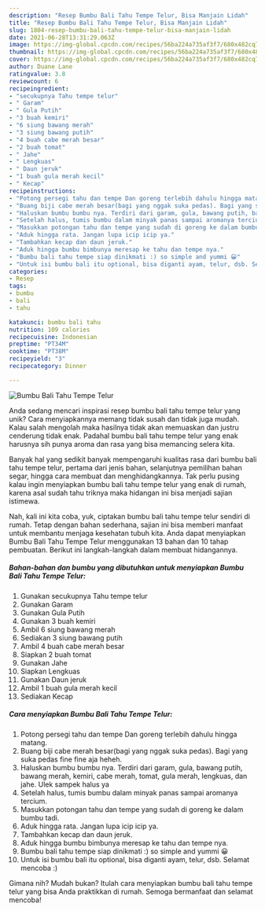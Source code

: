 ```yaml
---
description: "Resep Bumbu Bali Tahu Tempe Telur, Bisa Manjain Lidah"
title: "Resep Bumbu Bali Tahu Tempe Telur, Bisa Manjain Lidah"
slug: 1804-resep-bumbu-bali-tahu-tempe-telur-bisa-manjain-lidah
date: 2021-06-28T13:31:29.063Z
image: https://img-global.cpcdn.com/recipes/56ba224a735af3f7/680x482cq70/bumbu-bali-tahu-tempe-telur-foto-resep-utama.jpg
thumbnail: https://img-global.cpcdn.com/recipes/56ba224a735af3f7/680x482cq70/bumbu-bali-tahu-tempe-telur-foto-resep-utama.jpg
cover: https://img-global.cpcdn.com/recipes/56ba224a735af3f7/680x482cq70/bumbu-bali-tahu-tempe-telur-foto-resep-utama.jpg
author: Duane Lane
ratingvalue: 3.8
reviewcount: 6
recipeingredient:
- "secukupnya Tahu tempe telur"
- " Garam"
- " Gula Putih"
- "3 buah kemiri"
- "6 siung bawang merah"
- "3 siung bawang putih"
- "4 buah cabe merah besar"
- "2 buah tomat"
- " Jahe"
- " Lengkuas"
- " Daun jeruk"
- "1 buah gula merah kecil"
- " Kecap"
recipeinstructions:
- "Potong persegi tahu dan tempe Dan goreng terlebih dahulu hingga matang."
- "Buang biji cabe merah besar(bagi yang nggak suka pedas). Bagi yang suka pedas fine fine aja heheh."
- "Haluskan bumbu bumbu nya. Terdiri dari garam, gula, bawang putih, bawang merah, kemiri, cabe merah, tomat, gula merah, lengkuas, dan jahe. Ulek sampek halus ya"
- "Setelah halus, tumis bumbu dalam minyak panas sampai aromanya tercium."
- "Masukkan potongan tahu dan tempe yang sudah di goreng ke dalam bumbu tadi."
- "Aduk hingga rata. Jangan lupa icip icip ya."
- "Tambahkan kecap dan daun jeruk."
- "Aduk hingga bumbu bimbunya meresap ke tahu dan tempe nya."
- "Bumbu bali tahu tempe siap dinikmati :) so simple and yummi 😀"
- "Untuk isi bumbu bali itu optional, bisa diganti ayam, telur, dsb. Selamat mencoba :)"
categories:
- Resep
tags:
- bumbu
- bali
- tahu

katakunci: bumbu bali tahu 
nutrition: 109 calories
recipecuisine: Indonesian
preptime: "PT34M"
cooktime: "PT38M"
recipeyield: "3"
recipecategory: Dinner

---
```



![Bumbu Bali Tahu Tempe Telur](https://img-global.cpcdn.com/recipes/56ba224a735af3f7/680x482cq70/bumbu-bali-tahu-tempe-telur-foto-resep-utama.jpg)

Anda sedang mencari inspirasi resep bumbu bali tahu tempe telur yang unik? Cara menyiapkannya memang tidak susah dan tidak juga mudah. Kalau salah mengolah maka hasilnya tidak akan memuaskan dan justru cenderung tidak enak. Padahal bumbu bali tahu tempe telur yang enak harusnya sih punya aroma dan rasa yang bisa memancing selera kita.

Banyak hal yang sedikit banyak mempengaruhi kualitas rasa dari bumbu bali tahu tempe telur, pertama dari jenis bahan, selanjutnya pemilihan bahan segar, hingga cara membuat dan menghidangkannya. Tak perlu pusing kalau ingin menyiapkan bumbu bali tahu tempe telur yang enak di rumah, karena asal sudah tahu triknya maka hidangan ini bisa menjadi sajian istimewa.




Nah, kali ini kita coba, yuk, ciptakan bumbu bali tahu tempe telur sendiri di rumah. Tetap dengan bahan sederhana, sajian ini bisa memberi manfaat untuk membantu menjaga kesehatan tubuh kita. Anda dapat menyiapkan Bumbu Bali Tahu Tempe Telur menggunakan 13 bahan dan 10 tahap pembuatan. Berikut ini langkah-langkah dalam membuat hidangannya.

<!--inarticleads1-->

##### Bahan-bahan dan bumbu yang dibutuhkan untuk menyiapkan Bumbu Bali Tahu Tempe Telur:

1. Gunakan secukupnya Tahu tempe telur
1. Gunakan  Garam
1. Gunakan  Gula Putih
1. Gunakan 3 buah kemiri
1. Ambil 6 siung bawang merah
1. Sediakan 3 siung bawang putih
1. Ambil 4 buah cabe merah besar
1. Siapkan 2 buah tomat
1. Gunakan  Jahe
1. Siapkan  Lengkuas
1. Gunakan  Daun jeruk
1. Ambil 1 buah gula merah kecil
1. Sediakan  Kecap




<!--inarticleads2-->

##### Cara menyiapkan Bumbu Bali Tahu Tempe Telur:

1. Potong persegi tahu dan tempe Dan goreng terlebih dahulu hingga matang.
1. Buang biji cabe merah besar(bagi yang nggak suka pedas). Bagi yang suka pedas fine fine aja heheh.
1. Haluskan bumbu bumbu nya. Terdiri dari garam, gula, bawang putih, bawang merah, kemiri, cabe merah, tomat, gula merah, lengkuas, dan jahe. Ulek sampek halus ya
1. Setelah halus, tumis bumbu dalam minyak panas sampai aromanya tercium.
1. Masukkan potongan tahu dan tempe yang sudah di goreng ke dalam bumbu tadi.
1. Aduk hingga rata. Jangan lupa icip icip ya.
1. Tambahkan kecap dan daun jeruk.
1. Aduk hingga bumbu bimbunya meresap ke tahu dan tempe nya.
1. Bumbu bali tahu tempe siap dinikmati :) so simple and yummi 😀
1. Untuk isi bumbu bali itu optional, bisa diganti ayam, telur, dsb. Selamat mencoba :)




Gimana nih? Mudah bukan? Itulah cara menyiapkan bumbu bali tahu tempe telur yang bisa Anda praktikkan di rumah. Semoga bermanfaat dan selamat mencoba!
